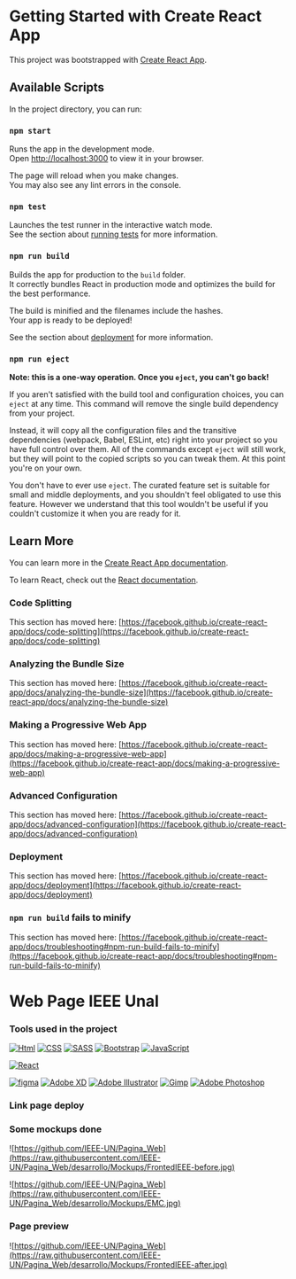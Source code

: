# Getting Started with Create React App

This project was bootstrapped with [Create React App](https://github.com/facebook/create-react-app).

## Available Scripts

In the project directory, you can run:

### `npm start`

Runs the app in the development mode.\
Open [http://localhost:3000](http://localhost:3000) to view it in your browser.

The page will reload when you make changes.\
You may also see any lint errors in the console.

### `npm test`

Launches the test runner in the interactive watch mode.\
See the section about [running tests](https://facebook.github.io/create-react-app/docs/running-tests) for more information.

### `npm run build`

Builds the app for production to the `build` folder.\
It correctly bundles React in production mode and optimizes the build for the best performance.

The build is minified and the filenames include the hashes.\
Your app is ready to be deployed!

See the section about [deployment](https://facebook.github.io/create-react-app/docs/deployment) for more information.

### `npm run eject`

**Note: this is a one-way operation. Once you `eject`, you can't go back!**

If you aren't satisfied with the build tool and configuration choices, you can `eject` at any time. This command will remove the single build dependency from your project.

Instead, it will copy all the configuration files and the transitive dependencies (webpack, Babel, ESLint, etc) right into your project so you have full control over them. All of the commands except `eject` will still work, but they will point to the copied scripts so you can tweak them. At this point you're on your own.

You don't have to ever use `eject`. The curated feature set is suitable for small and middle deployments, and you shouldn't feel obligated to use this feature. However we understand that this tool wouldn't be useful if you couldn't customize it when you are ready for it.

## Learn More

You can learn more in the [Create React App documentation](https://facebook.github.io/create-react-app/docs/getting-started).

To learn React, check out the [React documentation](https://reactjs.org/).

### Code Splitting

This section has moved here: [https://facebook.github.io/create-react-app/docs/code-splitting](https://facebook.github.io/create-react-app/docs/code-splitting)

### Analyzing the Bundle Size

This section has moved here: [https://facebook.github.io/create-react-app/docs/analyzing-the-bundle-size](https://facebook.github.io/create-react-app/docs/analyzing-the-bundle-size)

### Making a Progressive Web App

This section has moved here: [https://facebook.github.io/create-react-app/docs/making-a-progressive-web-app](https://facebook.github.io/create-react-app/docs/making-a-progressive-web-app)

### Advanced Configuration

This section has moved here: [https://facebook.github.io/create-react-app/docs/advanced-configuration](https://facebook.github.io/create-react-app/docs/advanced-configuration)

### Deployment

This section has moved here: [https://facebook.github.io/create-react-app/docs/deployment](https://facebook.github.io/create-react-app/docs/deployment)

### `npm run build` fails to minify

This section has moved here: [https://facebook.github.io/create-react-app/docs/troubleshooting#npm-run-build-fails-to-minify](https://facebook.github.io/create-react-app/docs/troubleshooting#npm-run-build-fails-to-minify)

# Web Page IEEE Unal

### Tools used in the project
[![Html](https://img.shields.io/badge/Html-orange?style=for-the-badge&labelColor=101010)]()
[![CSS](https://img.shields.io/badge/CSS-1f63b6?style=for-the-badge&labelColor=101010)]()
[![SASS](https://img.shields.io/badge/SASS-c76494?style=for-the-badge&labelColor=101010)]()
[![Bootstrap](https://img.shields.io/badge/Bootstrap-7952b3?style=for-the-badge&labelColor=101010)]()
[![JavaScript](https://img.shields.io/badge/JavaScript-F7DF1E?style=for-the-badge&labelColor=101010)]()

[![React](https://img.shields.io/badge/React-5ed3f3?style=for-the-badge&logo=vue&logoColor=white&labelColor=101010)]()

<!-- [![Node.JS](https://img.shields.io/badge/Node.JS-339933?style=for-the-badge&labelColor=101010)]()
[![MongoDB](https://img.shields.io/badge/MongoDB-47A248?style=for-the-badge&labelColor=101010)]()
[![AzureDevOps](https://img.shields.io/badge/Azure_Dev_Ops-0078d4?style=for-the-badge&labelColor=101010)]()
[![Heroku](https://img.shields.io/badge/Heroku-purple?style=for-the-badge&labelColor=101010)]() -->

[![figma](https://img.shields.io/badge/Figma-C7B9FF?style=for-the-badge&labelColor=101010)]()
[![Adobe XD](https://img.shields.io/badge/Adobe%20XD-450135?style=for-the-badge&labelColor=101010)]()
[![Adobe Illustrator](https://img.shields.io/badge/Illustrator-orange?style=for-the-badge&labelColor=101010)]()
[![Gimp](https://img.shields.io/badge/Gimp-67604c?style=for-the-badge&labelColor=101010)]()
[![Adobe Photoshop](https://img.shields.io/badge/Photoshop-001d34?style=for-the-badge&labelColor=101010)]()


### Link page deploy 
<!-- Aqui va la pagina montada -->

### Some mockups done

![https://github.com/IEEE-UN/Pagina_Web](https://raw.githubusercontent.com/IEEE-UN/Pagina_Web/desarrollo/Mockups/FrontedIEEE-before.jpg)

![https://github.com/IEEE-UN/Pagina_Web](https://raw.githubusercontent.com/IEEE-UN/Pagina_Web/desarrollo/Mockups/EMC.jpg)

### Page preview 

![https://github.com/IEEE-UN/Pagina_Web](https://raw.githubusercontent.com/IEEE-UN/Pagina_Web/desarrollo/Mockups/FrontedIEEE-after.jpg)

